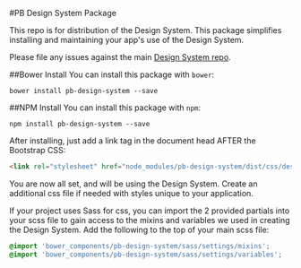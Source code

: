 #PB Design System Package

This repo is for distribution of the Design System. This package simplifies installing and maintaining your app's use of the Design System.

Please file any issues against the main [Design System repo](https://github.com/PBGUX/designsystem-3/tree/master).

##Bower Install
You can install this package with `bower`:

```shell
bower install pb-design-system --save
```

##NPM Install
You can install this package with `npm`:

```shell
npm install pb-design-system --save
```

After installing, just add a link tag in the document head AFTER the Bootstrap CSS:

```html
<link rel="stylesheet" href="node_modules/pb-design-system/dist/css/design_system.css">
```

You are now all set, and will be using the Design System.  Create an additional css file if needed with styles unique to your application.

If your project uses Sass for css, you can import the 2 provided partials into your scss file to gain access to the mixins and variables we used in creating the Design System.  Add the following to the top of your main scss file:

```scss
@import 'bower_components/pb-design-system/sass/settings/mixins';
@import 'bower_components/pb-design-system/sass/settings/variables';
```
